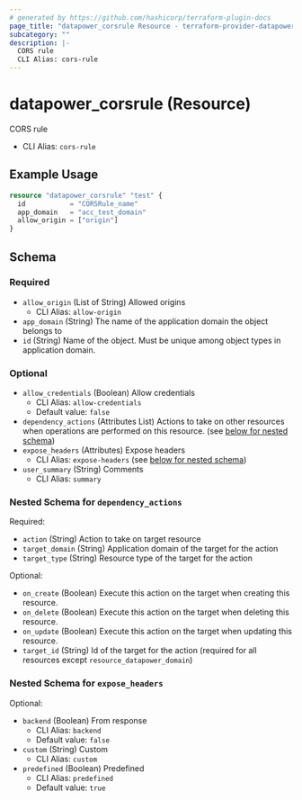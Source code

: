```yaml
---
# generated by https://github.com/hashicorp/terraform-plugin-docs
page_title: "datapower_corsrule Resource - terraform-provider-datapower"
subcategory: ""
description: |-
  CORS rule
  CLI Alias: cors-rule
---
```


# datapower_corsrule (Resource)

CORS rule
  - CLI Alias: `cors-rule`

## Example Usage

```terraform
resource "datapower_corsrule" "test" {
  id           = "CORSRule_name"
  app_domain   = "acc_test_domain"
  allow_origin = ["origin"]
}
```

<!-- schema generated by tfplugindocs -->
## Schema

### Required

- `allow_origin` (List of String) Allowed origins
  - CLI Alias: `allow-origin`
- `app_domain` (String) The name of the application domain the object belongs to
- `id` (String) Name of the object. Must be unique among object types in application domain.

### Optional

- `allow_credentials` (Boolean) Allow credentials
  - CLI Alias: `allow-credentials`
  - Default value: `false`
- `dependency_actions` (Attributes List) Actions to take on other resources when operations are performed on this resource. (see [below for nested schema](#nestedatt--dependency_actions))
- `expose_headers` (Attributes) Expose headers
  - CLI Alias: `expose-headers` (see [below for nested schema](#nestedatt--expose_headers))
- `user_summary` (String) Comments
  - CLI Alias: `summary`

<a id="nestedatt--dependency_actions"></a>
### Nested Schema for `dependency_actions`

Required:

- `action` (String) Action to take on target resource
- `target_domain` (String) Application domain of the target for the action
- `target_type` (String) Resource type of the target for the action

Optional:

- `on_create` (Boolean) Execute this action on the target when creating this resource.
- `on_delete` (Boolean) Execute this action on the target when deleting this resource.
- `on_update` (Boolean) Execute this action on the target when updating this resource.
- `target_id` (String) Id of the target for the action (required for all resources except `resource_datapower_domain`)


<a id="nestedatt--expose_headers"></a>
### Nested Schema for `expose_headers`

Optional:

- `backend` (Boolean) From response
  - CLI Alias: `backend`
  - Default value: `false`
- `custom` (String) Custom
  - CLI Alias: `custom`
- `predefined` (Boolean) Predefined
  - CLI Alias: `predefined`
  - Default value: `true`
